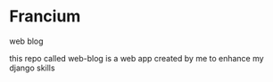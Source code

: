 # Francium
web blog

this repo called web-blog is a web app created by me to enhance my django skills
